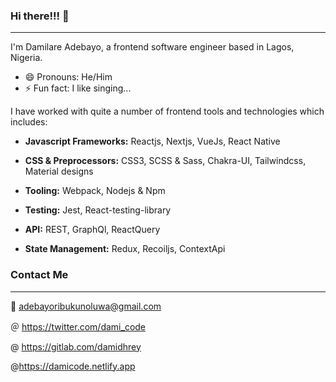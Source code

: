 ### Hi there!!! 👋

<hr/>

<!--
**DamiCode18/damicode18** is a ✨ _special_ ✨ repository because its `README.md` (this file) appears on your GitHub profile.

Here are some ideas to get you started:

- 🔭 I’m currently working on ...
- 🌱 I’m currently learning ...
- 👯 I’m looking to collaborate on ...
- 🤔 I’m looking for help with ...
- 💬 Ask me about ...
- 📫 How to reach me: ...
- 😄 Pronouns: ...
- ⚡ Fun fact: ...
-->

I'm Damilare Adebayo, a frontend software engineer based in Lagos, Nigeria.
- 😄 Pronouns: He/Him
- ⚡ Fun fact: I like singing...


I have worked with quite a number of frontend tools and technologies which includes:

- <b>Javascript Frameworks:</b> Reactjs, Nextjs, VueJs, React Native

- <b>CSS & Preprocessors:</b> CSS3, SCSS & Sass, Chakra-UI, Tailwindcss, Material designs

- <b>Tooling:</b> Webpack, Nodejs & Npm

- <b>Testing:</b> Jest, React-testing-library

- <b>API:</b> REST, GraphQl, ReactQuery

- <b>State Management:</b> Redux, Recoiljs, ContextApi


### Contact Me
<hr/>

📧 adebayoribukunoluwa@gmail.com

＠ https://twitter.com/dami_code

@ https://gitlab.com/damidhrey

@https://damicode.netlify.app
